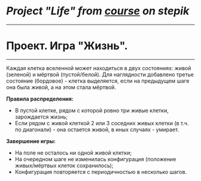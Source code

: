 # *Project "Life" from [course][1] on stepik*

[1]: https://stepik.org/course/97540 (Ссылка на курс)
* * * *
# Проект. Игра "Жизнь".
* * * *
Каждая клетка вселенной может находиться в двух состояниях: живой (зеленой) и мёртвой (пустой/белой). Для наглядности добавлено третье состояние (бордовое) - клетка выделяется, если на предыдущем шаге она была живой, а на этом стала мёртвой.

**Правила распределения:**
- В пустой клетке, рядом с которой ровно три живые клетки, зарождается жизнь;
- Если рядом с живой клеткой 2 или 3 соседних живых клетки (в т.ч. по диагонали) - она остается живой, в иных случаях - умирает.

**Завершение игры:**
- На поле не осталось ни одной живой клетки;
- На очередном шаге не изменилась конфигурация (положение живых/мёртвых клеток сохранилось);
- Конфигурация повторяется с периодичностью в несколько шагов.
